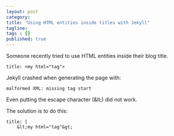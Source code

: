 ```yaml
---
layout: post 
category: 
title: "Using HTML entities inside titles with Jekyll"
tagline: 
tags : [] 
published: true
---
```

Someone recently tried to use HTML entities inside their blog title. 

    title: <my html="tag">

Jekyll crashed when generating the page with:

    malformed XML: missing tag start

Even putting the escape character (&amp;lt;) did not work.

The solution is to do this:

    title: |
        &lt;my html="tag"&gt;


